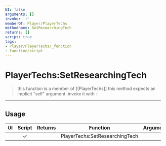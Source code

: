 ```yaml
---
UI: false
arguments: []
invoke: ':'
memberOf: Player/PlayerTechs
methodname: SetResearchingTech
returns: []
script: true
tags:
- Player/PlayerTechs/_function
- function/script
---
```

# PlayerTechs:SetResearchingTech
> this function is a member of [[PlayerTechs]]
> this method expects an implicit "self" argument. invoke it with `:`
-----
## Usage
|  UI | Script | Returns | Function | Arguments |
|:---:|:------:|-------:|:--------:|:---------|
| |✓||PlayerTechs:SetResearchingTech||
